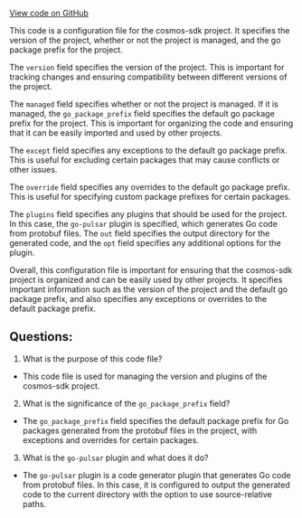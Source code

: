 [View code on GitHub](https://github.com/cosmos/cosmos-sdk.git/x/tx/signing/textual/internal/textualpb/buf.gen.yaml)

This code is a configuration file for the cosmos-sdk project. It specifies the version of the project, whether or not the project is managed, and the go package prefix for the project. 

The `version` field specifies the version of the project. This is important for tracking changes and ensuring compatibility between different versions of the project.

The `managed` field specifies whether or not the project is managed. If it is managed, the `go_package_prefix` field specifies the default go package prefix for the project. This is important for organizing the code and ensuring that it can be easily imported and used by other projects.

The `except` field specifies any exceptions to the default go package prefix. This is useful for excluding certain packages that may cause conflicts or other issues.

The `override` field specifies any overrides to the default go package prefix. This is useful for specifying custom package prefixes for certain packages.

The `plugins` field specifies any plugins that should be used for the project. In this case, the `go-pulsar` plugin is specified, which generates Go code from protobuf files. The `out` field specifies the output directory for the generated code, and the `opt` field specifies any additional options for the plugin.

Overall, this configuration file is important for ensuring that the cosmos-sdk project is organized and can be easily used by other projects. It specifies important information such as the version of the project and the default go package prefix, and also specifies any exceptions or overrides to the default package prefix.
## Questions: 
 1. What is the purpose of this code file?
- This code file is used for managing the version and plugins of the cosmos-sdk project.

2. What is the significance of the `go_package_prefix` field?
- The `go_package_prefix` field specifies the default package prefix for Go packages generated from the protobuf files in the project, with exceptions and overrides for certain packages.

3. What is the `go-pulsar` plugin and what does it do?
- The `go-pulsar` plugin is a code generator plugin that generates Go code from protobuf files. In this case, it is configured to output the generated code to the current directory with the option to use source-relative paths.